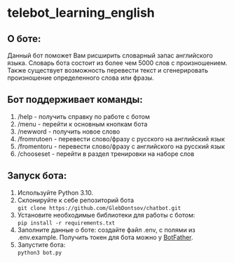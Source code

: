 # telebot_learning_english

## О боте:
Данный бот поможет Вам рисширить словарный запас английского языка. Словарь бота состоит из более чем 5000 слов с произношением. Также существует возможность перевести текст и сгенерировать произношение определенного слова или фразы.

## Бот поддерживает команды:
1. /help - получить справку по работе с ботом
2. /menu - перейти к основным кнопкам бота
3. /newword - получить новое слово
4. /fromrutoen - перевести слово/фразу с русского на английский язык
5. /fromentoru - перевести слово/фразу с английского на русский язык
6. /chooseset - перейти в раздел тренировки на наборе слов

## Запуск бота:
1. Используйте Python 3.10.
2. Склонируйте к себе репозиторий бота <br/>
`git clone https://github.com/GlebDontsov/chatbot.git`
3. Установите необходимые библиотеки для работы с ботом:  
`pip install -r requirements.txt`
4. Заполните данные о боте: создайте файл .env, с полями из .env.example. Получить токен для бота можно 
у [BotFather](https://t.me/BotFather).
5. Запустите бота:  
`python3 bot.py`
